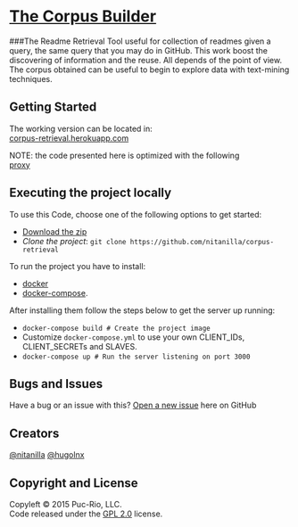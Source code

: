 # [The Corpus Builder](https://corpus-retrieval.herokuapp.com/)  
###The Readme Retrieval
Tool useful for collection of readmes given a query, the same query that you may do in GitHub. This work boost the discovering of information and the reuse. 
All depends of the point of view.  
The corpus obtained can be useful to begin to explore data with text-mining techniques. 

## Getting Started
The working version can be located in:  
[corpus-retrieval.herokuapp.com](https://corpus-retrieval.herokuapp.com/)  

NOTE: the code presented here is optimized with the following  
[proxy](https://github.com/nitanilla/github-proxy)

## Executing the project locally
To use this Code, choose one of the following options to get started:
* [Download the zip](https://github.com/nitanilla/corpus-retrieval/archive/master.zip)
* *Clone the project*: `git clone https://github.com/nitanilla/corpus-retrieval`

To run the project you have to install:
* [docker](https://docs.docker.com/engine/installation/)
* [docker-compose](https://docs.docker.com/compose/install/).

After installing them follow the steps below to get the server up running:
* `docker-compose build # Create the project image`
* Customize `docker-compose.yml` to use your own CLIENT_IDs, CLIENT_SECRETs and SLAVES.
* `docker-compose up # Run the server listening on port 3000`

## Bugs and Issues
Have a bug or an issue with this? [Open a new issue](https://github.com/nitanilla/corpus-retrieval/issues) here on GitHub 

## Creators
[@nitanilla](https://github.com/nitanilla)
[@hugolnx](https://github.com/hugolnx)

## Copyright and License

Copyleft © 2015 Puc-Rio, LLC.  
Code released under the [GPL 2.0](https://github.com/nitanilla/corpus-retrieval/blob/master/LICENSE) license.

